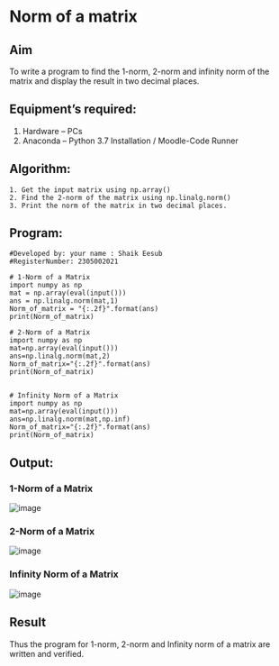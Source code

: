 # Norm of a matrix
## Aim
To write a program to find the 1-norm, 2-norm and infinity norm of the matrix and display the result in two decimal places.
## Equipment’s required:
1.	Hardware – PCs
2.	Anaconda – Python 3.7 Installation / Moodle-Code Runner
## Algorithm:
	1. Get the input matrix using np.array()   
    2. Find the 2-norm of the matrix using np.linalg.norm()
	3. Print the norm of the matrix in two decimal places.
## Program:
```
#Developed by: your name : Shaik Eesub
#RegisterNumber: 2305002021

# 1-Norm of a Matrix
import numpy as np
mat = np.array(eval(input()))
ans = np.linalg.norm(mat,1)
Norm_of_matrix = "{:.2f}".format(ans)
print(Norm_of_matrix)

# 2-Norm of a Matrix
import numpy as np
mat=np.array(eval(input()))
ans=np.linalg.norm(mat,2)
Norm_of_matrix="{:.2f}".format(ans)
print(Norm_of_matrix)


# Infinity Norm of a Matrix
import numpy as np
mat=np.array(eval(input()))
ans=np.linalg.norm(mat,np.inf)
Norm_of_matrix="{:.2f}".format(ans)
print(Norm_of_matrix)

```
## Output:
### 1-Norm of a Matrix
![image](https://github.com/adhi2k/Norm-of-a-matrix/assets/145216997/b8d738c8-830f-4cf6-9149-6f97b0a843b1)



### 2-Norm of a Matrix

![image](https://github.com/adhi2k/Norm-of-a-matrix/assets/145216997/b38dc742-6425-411f-9375-3eff656b180a)

### Infinity Norm of a Matrix

![image](https://github.com/adhi2k/Norm-of-a-matrix/assets/145216997/85ecbf85-10ee-4926-9846-c1c30f254539)


## Result
Thus the program for 1-norm, 2-norm and Infinity norm of a matrix are written and verified.
